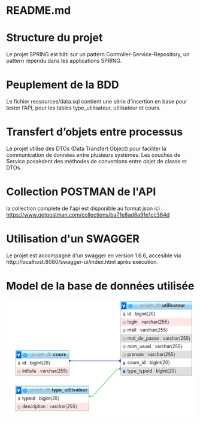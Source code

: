 # README.md

# Structure du projet

Le projet SPRING est bâti sur un pattern Controller-Service-Repository, un pattern répendu dans les applications SPRING.

# Peuplement de la BDD

Le fichier ressources/data.sql contient une série d’insertion en base pour tester l’API,
pour les tables type_utilisateur, utilisateur et cours.

# Transfert d’objets entre processus

Le projet utilise des DTOs (Data Transfert Object) pour faciliter la communication de données entre plusieurs systèmes. Les couches de Service possèdent des méthodes de convertions entre objet de classe et DTOs.

# Collection POSTMAN de l'API

la collection complete de l'api est disponible au format json ici : https://www.getpostman.com/collections/ba71e8ad8a91e1cc384d

# Utilisation d'un SWAGGER

Le projet est accompagné d'un swagger en version 1.6.6, accesible via http://localhost:8080/swagger-ui/index.html après exécution.

# Model de la base de données utilisée

![model](src/main/resources/Untitled.png)